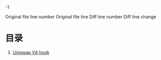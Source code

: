 
-1


Original file line number	Original file line	Diff line number	Diff line change
# 目录
1. [Uniswap V4 hook](1_intro.md)